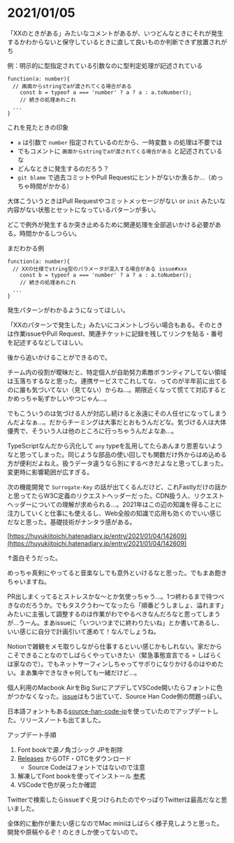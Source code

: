# 2021/01/05

「XXのときがある」みたいなコメントがあるが、いつどんなときにそれが発生するかわからないと保守しているときに直して良いものか判断できず放置されがち

例：明示的に型指定されている引数なのに型判定処理が記述されている

```tsx
function(a: number){
　// 画面からstringでaが渡されてくる場合がある
	const b = typeof a === 'number' ? a ? a : a.toNumber();
	// 続きの処理あれこれ
　...
}
```

これを見たときの印象

- `a` は引数で `number` 指定されているのだから、一時変数 `b` の処理は不要では
- でもコメントに `画面からstringでaが渡されてくる場合がある` と記述されているな
- どんなときに発生するのだろう？
- `git blame` で過去コミットやPull Requestにヒントがないか漁るか…（めっちゃ時間がかかる）

大体こういうときはPull Requestやコミットメッセージがない or `init` みたいな内容がない状態とセットになっているパターンが多い。

どこで例外が発生するか突き止めるために関連処理を全部追いかける必要がある。時間かかるしつらい。

まだわかる例

```tsx
function(a: number){
　// XXの仕様でstring型のパラメータが混入する場合がある issue#xxx
	const b = typeof a === 'number' ? a ? a : a.toNumber();
	// 続きの処理あれこれ
　...
}
```

発生パターンがわかるようになってほしい。

「XXのパターンで発生した」みたいにコメントしづらい場合もある。そのときは作業issueやPull Request、関連チケットに記録を残してリンクを貼る・番号を記述するなどしてほしい。

後から追いかけることができるので。

チーム内の役割が曖昧だと、特定個人が自助努力素敵ボランティアしてない領域は玉落ちするなと思った。連携サービスでこれしてな、ってのが半年前に出てるのに誰も気づいてない（見てない）からね…。期限近くなって慌てて対応するとかめっちゃ恥ずかしいやつじゃん…。

でもこういうのは気づける人が対応し続けると永遠にその人任せになってしまうんだよなぁ…。だからチーミングは大事だとおもうんだどな。気づける人は大体優秀で、そういう人は他のところに行っちゃうんだよなあ…。

TypeScriptなんだから汎化して `any` typeを乱用してたらあんまり恩恵ないようなと思ってしまった。同じような部品の使い回しでも関数だけ外からはめ込める方が便利だよねえ。扱うデータ違うなら別にするべきだよなと思ってしまった。変更時に影響範囲が広すぎる。

次の機能開発で `Surrogate-Key` の話が出てくるんだけど、これFastlyだけの話かと思ってたらW3C定義のリクエストヘッダーだった。CDN扱う人、リクエストヘッダーについての理解が求められる…。2021年はこの辺の知識を得ることに注力していくと仕事にも使えるし、Web全般の知識で応用も効くのでいい感じだなと思った。基礎技術がナンタラ感がある。

[https://huyukiitoichi.hatenadiary.jp/entry/2021/01/04/142609](https://huyukiitoichi.hatenadiary.jp/entry/2021/01/04/142609)

↑面白そうだった。

めっちゃ真剣にやってると音楽なしでも意外といけるなと思った。でもまあ飽きちゃいますね。

PR出しまくってるとストレスかな〜とか気使っちゃう…。1つ終わるまで待つべきなのだろうか。でもタスクうわ〜てなったら「順番どうしましょ、溢れます」みたいに主張して調整するのは作業がわでやるべきなんだろなと思ってしまうが…うーん。まあissueに「いついつまでに終わりたいね」とか書いてあるし、いい感じに自分で計画引いて進めて！なんでしょうね。

Notionで雑観をメモ取りしながら仕事するといい感じかもしれない。家だからこそできることなのでしばらくやっていきたい（緊急事態宣言でる = しばらくは家なので）。でもネットサーフィンしちゃってサボりになりかけるのはやめたい。まあ集中できなきゃ何しても一緒だけど…。

個人利用のMacbook AirをBig SurにアプデしてVSCode開いたらフォントに色がつかなくなった。[issue](https://github.com/adobe-fonts/source-code-pro/issues/250)はもう出ていて、Source Han Code側の問題っぽい。

日本語フォントもある[source-han-code-jp](https://github.com/adobe-fonts/source-han-code-jp/blob/master/README-JP.md)を使っていたのでアップデートした。リリースノートも出てました。

アップデート手順

1. Font bookで源ノ角ゴシック JPを削除
2. [Releases](https://github.com/adobe-fonts/source-han-code-jp/releases/tag/2.012R) からOTF・OTCをダウンロード
    - Source Codeはフォントではないので注意
3. 解凍してFont bookを使ってインストール [参考](https://support.apple.com/ja-jp/HT201749)
4. VSCodeで色が戻ったか確認

Twitterで検索したらissueすぐ見つけられたのでやっぱりTwitterは最高だなと思いました。

全体的に動作が重たい感じなのでMac miniはしばらく様子見しようと思った。開発や原稿やるぞ！のときしか使ってないので。